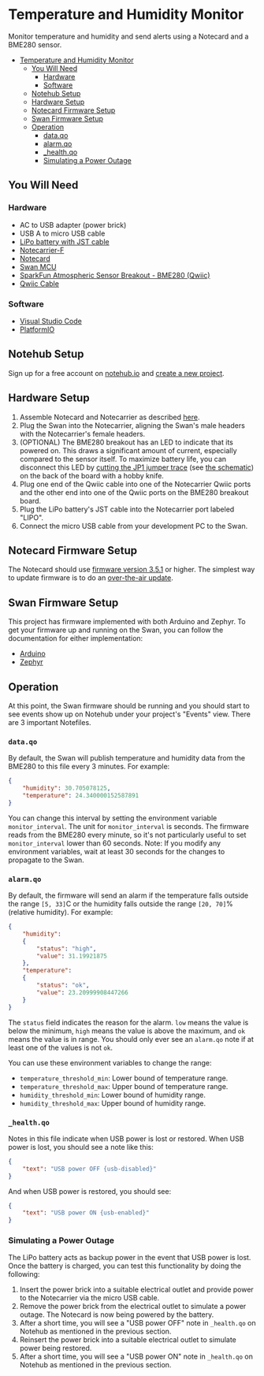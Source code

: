 # Temperature and Humidity Monitor

Monitor temperature and humidity and send alerts using a Notecard and a BME280 sensor.

- [Temperature and Humidity Monitor](#temperature-and-humidity-monitor)
  - [You Will Need](#you-will-need)
    - [Hardware](#hardware)
    - [Software](#software)
  - [Notehub Setup](#notehub-setup)
  - [Hardware Setup](#hardware-setup)
  - [Notecard Firmware Setup](#notecard-firmware-setup)
  - [Swan Firmware Setup](#swan-firmware-setup)
  - [Operation](#operation)
    - [data.qo](#dataqo)
    - [alarm.qo](#alarmqo)
    - [_health.qo](#_healthqo)
    - [Simulating a Power Outage](#simulating-a-power-outage)

## You Will Need

### Hardware

* AC to USB adapter (power brick)
* USB A to micro USB cable
* [LiPo battery with JST cable](https://shop.blues.io/products/5-000-mah-lipo-battery)
* [Notecarrier-F](https://shop.blues.io/collections/notecarrier/products/notecarrier-f)
* [Notecard](https://blues.io/products/notecard/)
* [Swan MCU](https://blues.io/products/swan/)
* [SparkFun Atmospheric Sensor Breakout - BME280 (Qwiic)](https://www.sparkfun.com/products/15440)
* [Qwiic Cable](https://www.sparkfun.com/products/14426)

### Software

* [Visual Studio Code](https://code.visualstudio.com/)
* [PlatformIO](https://platformio.org/)

## Notehub Setup

Sign up for a free account on [notehub.io](https://notehub.io) and [create a new project](https://dev.blues.io/quickstart/notecard-quickstart/notecard-and-notecarrier-pi/#set-up-notehub).

## Hardware Setup

1. Assemble Notecard and Notecarrier as described [here](https://dev.blues.io/quickstart/notecard-quickstart/notecard-and-notecarrier-f/).
2. Plug the Swan into the Notecarrier, aligning the Swan's male headers with the Notecarrier's female headers.
3. (OPTIONAL) The BME280 breakout has an LED to indicate that its powered on. This draws a significant amount of current, especially compared to the sensor itself. To maximize battery life, you can disconnect this LED by [cutting the JP1 jumper trace](https://learn.sparkfun.com/tutorials/how-to-work-with-jumper-pads-and-pcb-traces/cutting-a-trace-between-jumper-pads) (see [the schematic](https://cdn.sparkfun.com/assets/0/9/6/b/4/Qwiic_BME280_Schematic_attempt2.pdf)) on the back of the board with a hobby knife.
4. Plug one end of the Qwiic cable into one of the Notecarrier Qwiic ports and the other end into one of the Qwiic ports on the BME280 breakout board.
5. Plug the LiPo battery's JST cable into the Notecarrier port labeled "LIPO".
6. Connect the micro USB cable from your development PC to the Swan.

## Notecard Firmware Setup

The Notecard should use [firmware version 3.5.1](https://dev.blues.io/notecard/notecard-firmware-updates/#v3-5-1-october-7th-2022) or higher. The simplest way to update firmware is to do an [over-the-air update](https://dev.blues.io/notecard/notecard-firmware-updates/#ota-dfu-with-notehub).

## Swan Firmware Setup

This project has firmware implemented with both Arduino and Zephyr. To get your firmware up and running on the Swan, you can follow the documentation for either implementation:

- [Arduino](firmware/arduino)
- [Zephyr](firmware/zephyr)

## Operation

At this point, the Swan firmware should be running and you should start to see events show up on Notehub under your project's "Events" view. There are 3 important Notefiles.

### `data.qo`

By default, the Swan will publish temperature and humidity data from the BME280 to this file every 3 minutes. For example:

```json
{ 
    "humidity": 30.705078125,
    "temperature": 24.340000152587891
}
```

You can change this interval by setting the environment variable `monitor_interval`. The unit for `monitor_interval` is seconds. The firmware reads from the BME280 every minute, so it's not particularly useful to set `monitor_interval` lower than 60 seconds. Note: If you modify any environment variables, wait at least 30 seconds for the changes to propagate to the Swan.

### `alarm.qo`

By default, the firmware will send an alarm if the temperature falls outside the range `[5, 33]`C or the humidity falls outside the range `[20, 70]`% (relative humidity). For example:


```json
{
    "humidity":
    {
        "status": "high",
        "value": 31.19921875
    },
    "temperature":
    {
        "status": "ok",
        "value": 23.20999908447266
    }
}
```

The `status` field indicates the reason for the alarm. `low` means the value is below the minimum, `high` means the value is above the maximum, and `ok` means the value is in range. You should only ever see an `alarm.qo` note if at least one of the values is not `ok`.

You can use these environment variables to change the range:

* `temperature_threshold_min`: Lower bound of temperature range.
* `temperature_threshold_max`: Upper bound of temperature range.
* `humidity_threshold_min`: Lower bound of humidity range.
* `humidity_threshold_max`: Upper bound of humidity range.

### `_health.qo`

Notes in this file indicate when USB power is lost or restored. When USB power is lost, you should see a note like this:

```json
{
    "text": "USB power OFF {usb-disabled}"
}
```

And when USB power is restored, you should see:

```json
{
    "text": "USB power ON {usb-enabled}"
}
```

### Simulating a Power Outage

The LiPo battery acts as backup power in the event that USB power is lost. Once the battery is charged, you can test this functionality by doing the following:

1. Insert the power brick into a suitable electrical outlet and provide power to the Notecarrier via the micro USB cable.
2. Remove the power brick from the electrical outlet to simulate a power outage. The Notecard is now being powered by the battery.
3. After a short time, you will see a "USB power OFF" note in `_health.qo` on Notehub as mentioned in the previous section.
4. Reinsert the power brick into a suitable electrical outlet to simulate power being restored.
5. After a short time, you will see a "USB power ON" note in `_health.qo` on Notehub as mentioned in the previous section.
